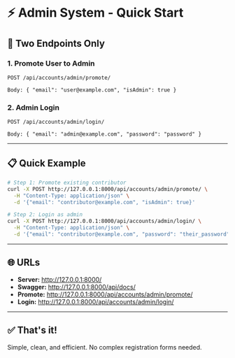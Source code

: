 # ⚡ Admin System - Quick Start

## 🎯 Two Endpoints Only

### **1. Promote User to Admin**
```
POST /api/accounts/admin/promote/

Body: { "email": "user@example.com", "isAdmin": true }
```

### **2. Admin Login**
```
POST /api/accounts/admin/login/

Body: { "email": "admin@example.com", "password": "password" }
```

---

## 📋 Quick Example

```bash
# Step 1: Promote existing contributor
curl -X POST http://127.0.0.1:8000/api/accounts/admin/promote/ \
  -H "Content-Type: application/json" \
  -d '{"email": "contributor@example.com", "isAdmin": true}'

# Step 2: Login as admin
curl -X POST http://127.0.0.1:8000/api/accounts/admin/login/ \
  -H "Content-Type: application/json" \
  -d '{"email": "contributor@example.com", "password": "their_password"}'
```

---

## 🌐 URLs

- **Server:** http://127.0.0.1:8000/
- **Swagger:** http://127.0.0.1:8000/api/docs/
- **Promote:** http://127.0.0.1:8000/api/accounts/admin/promote/
- **Login:** http://127.0.0.1:8000/api/accounts/admin/login/

---

## ✅ That's it!

Simple, clean, and efficient. No complex registration forms needed.

